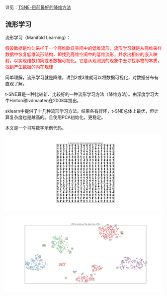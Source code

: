 详见：[TSNE-目前最好的降维方法](https://www.cnblogs.com/bonelee/p/7849867.html)

## 流形学习

流形学习（Manifold Learning）：

<font color="red">假设数据是均匀采样于一个高维欧氏空间中的低维流形，流形学习就是从高维采样数据中恢复低维流形结构，即找到高维空间中的低维流形，并求出相应的嵌入映射，以实现维数约简或者数据可视化。它是从观测到的现象中去寻找事物的本质，找到产生数据的内在规律</font>

简单理解，流形学习就是降维，讲到2或3维就可以将数据可视化，对数据分布有直观了解。

t-SNE算是一种比较新、比较好的一种流形学习方法（降维方法）。由深度学习大牛Hinton和lvdmaaten在2008年提出。

sklearn中提供了十几种流形学习方法，结果各有好坏，t-SNE总体上最优，但计算复杂度也是越高的。且使用PCA初始化，更稳定。

本文是一个书写数字示例代码。

![数字图像](https://github.com/pengpeg/t-SNE/blob/master/temp/digits.png)

![t-SNE降维图像](https://github.com/pengpeg/t-SNE/blob/master/temp/tSNE.png)

